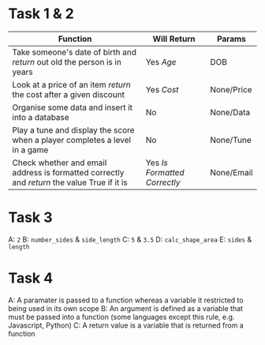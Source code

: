 # Task 1 & 2

| Function                                                                                    | Will Return                  | Params     |
| ------------------------------------------------------------------------------------------- | ---------------------------- | ---------- |
| Take someone's date of birth and _return_ out old the person is in years                    | Yes _Age_                    | DOB        |
| Look at a price of an item _return_ the cost after a given discount                         | Yes _Cost_                   | None/Price |
| Organise some data and insert it into a database                                            | No                           | None/Data  |
| Play a tune and display the score when a player completes a level in a game                 | No                           | None/Tune  |
| Check whether and email address is formatted correctly and _return_ the value True if it is | Yes _Is Formatted Correctly_ | None/Email |

# Task 3

A: `2`
B: `number_sides` & `side_length`
C: `5` & `3.5`
D: `calc_shape_area`
E: `sides` & `length`

# Task 4

A: A paramater is passed to a function whereas a variable it restricted to being used in its own scope
B: An argument is defined as a variable that must be passed into a function (some languages except this rule, e.g. Javascript, Python)
C: A return value is a variable that is returned from a function
